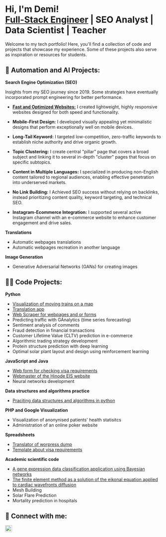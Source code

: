 <h1>Hi, I'm Demi! <br/><a href="https://www.linkedin.com/in/demi5martinez/">Full-Stack Engineer</a> | SEO Analyst | Data Scientist | Teacher</h1>

Welcome to my tech portfolio! Here, you'll find a collection of code and projects that showcase my experience. Some of these projects also serve as inspiration or resources for students.

<h2>💞️ Automation and AI Projects:</h2>

<b>Search Engine Optimization (SEO)</b>

Insights from my SEO journey since 2019. Some strategies have eventually incorporated prompt engineering for better performance.

- <a href="https://github.com/Demi-Martinez/search-engine-optimization/key-strategies-for-website-optimization"><b>Fast and Optimized Websites:</b></a> I created lightweight, highly responsive websites designed for both speed and functionality.

- <b>Mobile-First Design:</b> I developed visually appealing yet minimalistic designs that perform exceptionally well on mobile devices.

- <b>Long-Tail Keyword:</b> I targeted low-competition, zero-traffic keywords to establish niche authority and drive organic growth. 

- <b>Topic Clustering:</b> I create central "pillar" page that covers a broad subject and linking it to several in-depth "cluster" pages that focus on specific subtopics. 

- <b>Content in Multiple Languages:</b> I specialized in producing non-English content tailored to regional audiences, enabling effective penetration into underserved markets.

- <b>No Link Building:</b> I Achieved SEO success without relying on backlinks, instead prioritizing content quality, keyword targeting, and technical SEO.

- <b>Instagram-Ecommerce Integration:</b> I supported several active Instagram channel with an e-commerce website to enhance customer engagement and drive sales.

<b>Translations</b>
- Automatic webpages translations
- Automatic webpages recreation in another language

<b>Image Generation</b>
- Generative Adversarial Networks (GANs) for creating images


<h2>👨‍💻 Code Projects:</h2>

<b>Python</b>
- [Visualization of moving trains on a map](https://github.com/Demi-Martinez/moving-trains-on-a-map)
- [Translation app](https://github.com/Demi-Martinez/translation-app)
- [Web Scraper for webpages and or forms](https://github.com/Demi-Martinez/web-scraper-for-webpages) 
- Predicting traffic with GAnalytics (time series forecasting)
- Sentiment analysis of comments
- Fraud detection in financial transactions
- Customer Lifetime Value (CLTV) prediction in e-commerce
- Algorithmic trading strategy development
- Protein structure prediction with deep learning
- Optimal solar plant layout and design using reinforcement learning

<b>JavaScript and Java</b>
- [Web form for checking visa requirements](https://github.com/Demi-Martinez/visa-requirements-checker)
- [Webmaster of the Hinode EIS website](https://github.com/Demi-Martinez/hinode-eis-webmaster)
- Neural networks development
    
<b>Data structures and algorithms practice</b>
- [Praciting data structures and algorithms in python](https://github.com/Demi-Martinez/Algorithms-Practice)
 
<b>PHP and Google Visualization</b>
- Visualization of anonynised patients' health statisitcs
- Administration of an online poker website

<b>Spreadsheets</b>
- [Translator of worpress dump](https://github.com/Demi-Martinez/translator-of-wordpress-dump)
- [Template about visa requirements](https://github.com/Demi-Martinez/template-about-visa-requirements)

<b>Academic scientific code</b>
- [A gene expression data classification application using Bayesian networks](https://github.com/Demi-Martinez/gene-expression-classification-bayesian-networks)
- [The finite element method as a solution of the eikonal equation applied to cardiac wavefronts diffusion](https://github.com/Demi-Martinez/finite-element-solution-for-cardiac-wavefront-diffusion)
- Mesh Building
- Solar Flare Prediction
- Mortality prediction in hospitals

 
<h2> 🤳 Connect with me:</h2>

[<img align="left" alt="DemiMartinez | LinkedIn" width="22px" src="https://cdn.jsdelivr.net/npm/simple-icons@v3/icons/linkedin.svg" />][linkedin]

[linkedin]:www.linkedin.com/in/demi5martinez

<!--
- 👋 Hi, I’m @Demi-Martinez
- 👀 I’m interested in ...
- 🌱 I’m currently learning ...
- 💞️ I’m looking to collaborate on ...
- 📫 How to reach me ...
- 😄 Pronouns: ...
- ⚡ Fun fact: ...

Demi-Martinez/Demi-Martinez is a ✨ special ✨ repository because its `README.md` (this file) appears on your GitHub profile.
You can click the Preview link to take a look at your changes.
--->
